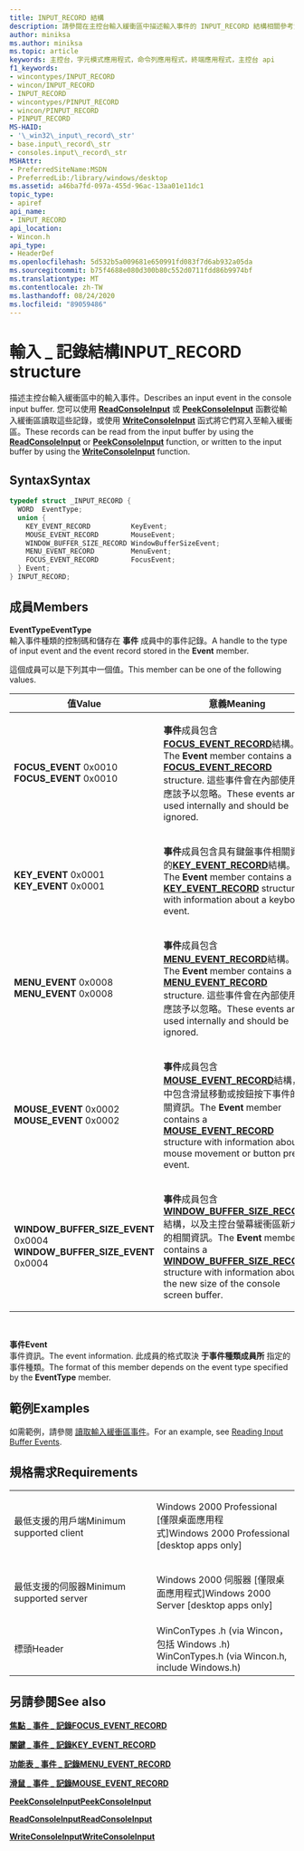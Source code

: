 ```yaml
---
title: INPUT_RECORD 結構
description: 請參閱在主控台輸入緩衝區中描述輸入事件的 INPUT_RECORD 結構相關參考資訊。
author: miniksa
ms.author: miniksa
ms.topic: article
keywords: 主控台，字元模式應用程式，命令列應用程式，終端應用程式，主控台 api
f1_keywords:
- wincontypes/INPUT_RECORD
- wincon/INPUT_RECORD
- INPUT_RECORD
- wincontypes/PINPUT_RECORD
- wincon/PINPUT_RECORD
- PINPUT_RECORD
MS-HAID:
- '\_win32\_input\_record\_str'
- base.input\_record\_str
- consoles.input\_record\_str
MSHAttr:
- PreferredSiteName:MSDN
- PreferredLib:/library/windows/desktop
ms.assetid: a46ba7fd-097a-455d-96ac-13aa01e11dc1
topic_type:
- apiref
api_name:
- INPUT_RECORD
api_location:
- Wincon.h
api_type:
- HeaderDef
ms.openlocfilehash: 5d532b5a009681e650991fd083f7d6ab932a05da
ms.sourcegitcommit: b75f4688e080d300b80c552d0711fdd86b9974bf
ms.translationtype: MT
ms.contentlocale: zh-TW
ms.lasthandoff: 08/24/2020
ms.locfileid: "89059486"
---
```

# <a name="input_record-structure"></a><span data-ttu-id="748cf-104">輸入 \_ 記錄結構</span><span class="sxs-lookup"><span data-stu-id="748cf-104">INPUT\_RECORD structure</span></span>


<span data-ttu-id="748cf-105">描述主控台輸入緩衝區中的輸入事件。</span><span class="sxs-lookup"><span data-stu-id="748cf-105">Describes an input event in the console input buffer.</span></span> <span data-ttu-id="748cf-106">您可以使用 [**ReadConsoleInput**](readconsoleinput.md) 或 [**PeekConsoleInput**](peekconsoleinput.md) 函數從輸入緩衝區讀取這些記錄，或使用 [**WriteConsoleInput**](writeconsoleinput.md) 函式將它們寫入至輸入緩衝區。</span><span class="sxs-lookup"><span data-stu-id="748cf-106">These records can be read from the input buffer by using the [**ReadConsoleInput**](readconsoleinput.md) or [**PeekConsoleInput**](peekconsoleinput.md) function, or written to the input buffer by using the [**WriteConsoleInput**](writeconsoleinput.md) function.</span></span>

<a name="syntax"></a><span data-ttu-id="748cf-107">Syntax</span><span class="sxs-lookup"><span data-stu-id="748cf-107">Syntax</span></span>
------

```C
typedef struct _INPUT_RECORD {
  WORD  EventType;
  union {
    KEY_EVENT_RECORD          KeyEvent;
    MOUSE_EVENT_RECORD        MouseEvent;
    WINDOW_BUFFER_SIZE_RECORD WindowBufferSizeEvent;
    MENU_EVENT_RECORD         MenuEvent;
    FOCUS_EVENT_RECORD        FocusEvent;
  } Event;
} INPUT_RECORD;
```

<a name="members"></a><span data-ttu-id="748cf-108">成員</span><span class="sxs-lookup"><span data-stu-id="748cf-108">Members</span></span>
-------

<span data-ttu-id="748cf-109">**EventType**</span><span class="sxs-lookup"><span data-stu-id="748cf-109">**EventType**</span></span>  
<span data-ttu-id="748cf-110">輸入事件種類的控制碼和儲存在 **事件** 成員中的事件記錄。</span><span class="sxs-lookup"><span data-stu-id="748cf-110">A handle to the type of input event and the event record stored in the **Event** member.</span></span>

<span data-ttu-id="748cf-111">這個成員可以是下列其中一個值。</span><span class="sxs-lookup"><span data-stu-id="748cf-111">This member can be one of the following values.</span></span>

<table>
<colgroup>
<col width="50%" />
<col width="50%" />
</colgroup>
<thead>
<tr class="header">
<th><span data-ttu-id="748cf-112">值</span><span class="sxs-lookup"><span data-stu-id="748cf-112">Value</span></span></th>
<th><span data-ttu-id="748cf-113">意義</span><span class="sxs-lookup"><span data-stu-id="748cf-113">Meaning</span></span></th>
</tr>
</thead>
<tbody>
<tr class="odd">
<td><span data-ttu-id="748cf-114"><span id="FOCUS_EVENT"></span><span id="focus_event"></span>
<strong>FOCUS_EVENT</strong> 0x0010</span><span class="sxs-lookup"><span data-stu-id="748cf-114"><span id="FOCUS_EVENT"></span><span id="focus_event"></span>
<strong>FOCUS_EVENT</strong> 0x0010</span></span></td>
<td><p><span data-ttu-id="748cf-115"><strong>事件</strong>成員包含<a href="focus-event-record-str.md" data-raw-source="[&lt;strong&gt;FOCUS_EVENT_RECORD&lt;/strong&gt;](focus-event-record-str.md)"><strong>FOCUS_EVENT_RECORD</strong></a>結構。</span><span class="sxs-lookup"><span data-stu-id="748cf-115">The <strong>Event</strong> member contains a <a href="focus-event-record-str.md" data-raw-source="[&lt;strong&gt;FOCUS_EVENT_RECORD&lt;/strong&gt;](focus-event-record-str.md)"><strong>FOCUS_EVENT_RECORD</strong></a> structure.</span></span> <span data-ttu-id="748cf-116">這些事件會在內部使用，應該予以忽略。</span><span class="sxs-lookup"><span data-stu-id="748cf-116">These events are used internally and should be ignored.</span></span></p></td>
</tr>
<tr class="even">
<td><span data-ttu-id="748cf-117"><span id="KEY_EVENT"></span><span id="key_event"></span>
<strong>KEY_EVENT</strong> 0x0001</span><span class="sxs-lookup"><span data-stu-id="748cf-117"><span id="KEY_EVENT"></span><span id="key_event"></span>
<strong>KEY_EVENT</strong> 0x0001</span></span></td>
<td><p><span data-ttu-id="748cf-118"><strong>事件</strong>成員包含具有鍵盤事件相關資訊的<a href="key-event-record-str.md" data-raw-source="[&lt;strong&gt;KEY_EVENT_RECORD&lt;/strong&gt;](key-event-record-str.md)"><strong>KEY_EVENT_RECORD</strong></a>結構。</span><span class="sxs-lookup"><span data-stu-id="748cf-118">The <strong>Event</strong> member contains a <a href="key-event-record-str.md" data-raw-source="[&lt;strong&gt;KEY_EVENT_RECORD&lt;/strong&gt;](key-event-record-str.md)"><strong>KEY_EVENT_RECORD</strong></a> structure with information about a keyboard event.</span></span></p></td>
</tr>
<tr class="odd">
<td><span data-ttu-id="748cf-119"><span id="MENU_EVENT"></span><span id="menu_event"></span>
<strong>MENU_EVENT</strong> 0x0008</span><span class="sxs-lookup"><span data-stu-id="748cf-119"><span id="MENU_EVENT"></span><span id="menu_event"></span>
<strong>MENU_EVENT</strong> 0x0008</span></span></td>
<td><p><span data-ttu-id="748cf-120"><strong>事件</strong>成員包含<a href="menu-event-record-str.md" data-raw-source="[&lt;strong&gt;MENU_EVENT_RECORD&lt;/strong&gt;](menu-event-record-str.md)"><strong>MENU_EVENT_RECORD</strong></a>結構。</span><span class="sxs-lookup"><span data-stu-id="748cf-120">The <strong>Event</strong> member contains a <a href="menu-event-record-str.md" data-raw-source="[&lt;strong&gt;MENU_EVENT_RECORD&lt;/strong&gt;](menu-event-record-str.md)"><strong>MENU_EVENT_RECORD</strong></a> structure.</span></span> <span data-ttu-id="748cf-121">這些事件會在內部使用，應該予以忽略。</span><span class="sxs-lookup"><span data-stu-id="748cf-121">These events are used internally and should be ignored.</span></span></p></td>
</tr>
<tr class="even">
<td><span data-ttu-id="748cf-122"><span id="MOUSE_EVENT"></span><span id="mouse_event"></span>
<strong>MOUSE_EVENT</strong> 0x0002</span><span class="sxs-lookup"><span data-stu-id="748cf-122"><span id="MOUSE_EVENT"></span><span id="mouse_event"></span>
<strong>MOUSE_EVENT</strong> 0x0002</span></span></td>
<td><p><span data-ttu-id="748cf-123"><strong>事件</strong>成員包含<a href="mouse-event-record-str.md" data-raw-source="[&lt;strong&gt;MOUSE_EVENT_RECORD&lt;/strong&gt;](mouse-event-record-str.md)"><strong>MOUSE_EVENT_RECORD</strong></a>結構，其中包含滑鼠移動或按鈕按下事件的相關資訊。</span><span class="sxs-lookup"><span data-stu-id="748cf-123">The <strong>Event</strong> member contains a <a href="mouse-event-record-str.md" data-raw-source="[&lt;strong&gt;MOUSE_EVENT_RECORD&lt;/strong&gt;](mouse-event-record-str.md)"><strong>MOUSE_EVENT_RECORD</strong></a> structure with information about a mouse movement or button press event.</span></span></p></td>
</tr>
<tr class="odd">
<td><span data-ttu-id="748cf-124"><span id="WINDOW_BUFFER_SIZE_EVENT"></span><span id="window_buffer_size_event"></span>
<strong>WINDOW_BUFFER_SIZE_EVENT</strong> 0x0004</span><span class="sxs-lookup"><span data-stu-id="748cf-124"><span id="WINDOW_BUFFER_SIZE_EVENT"></span><span id="window_buffer_size_event"></span>
<strong>WINDOW_BUFFER_SIZE_EVENT</strong> 0x0004</span></span></td>
<td><p><span data-ttu-id="748cf-125"><strong>事件</strong>成員包含<a href="window-buffer-size-record-str.md" data-raw-source="[&lt;strong&gt;WINDOW_BUFFER_SIZE_RECORD&lt;/strong&gt;](window-buffer-size-record-str.md)"><strong>WINDOW_BUFFER_SIZE_RECORD</strong></a>結構，以及主控台螢幕緩衝區新大小的相關資訊。</span><span class="sxs-lookup"><span data-stu-id="748cf-125">The <strong>Event</strong> member contains a <a href="window-buffer-size-record-str.md" data-raw-source="[&lt;strong&gt;WINDOW_BUFFER_SIZE_RECORD&lt;/strong&gt;](window-buffer-size-record-str.md)"><strong>WINDOW_BUFFER_SIZE_RECORD</strong></a> structure with information about the new size of the console screen buffer.</span></span></p></td>
</tr>
<tr class="even">
</tr>
<tr class="odd">
</tr>
<tr class="even">
</tr>
</tbody>
</table>

 

<span data-ttu-id="748cf-126">**事件**</span><span class="sxs-lookup"><span data-stu-id="748cf-126">**Event**</span></span>  
<span data-ttu-id="748cf-127">事件資訊。</span><span class="sxs-lookup"><span data-stu-id="748cf-127">The event information.</span></span> <span data-ttu-id="748cf-128">此成員的格式取決 **于事件種類成員所** 指定的事件種類。</span><span class="sxs-lookup"><span data-stu-id="748cf-128">The format of this member depends on the event type specified by the **EventType** member.</span></span>

<a name="examples"></a><span data-ttu-id="748cf-129">範例</span><span class="sxs-lookup"><span data-stu-id="748cf-129">Examples</span></span>
--------

<span data-ttu-id="748cf-130">如需範例，請參閱 [讀取輸入緩衝區事件](reading-input-buffer-events.md)。</span><span class="sxs-lookup"><span data-stu-id="748cf-130">For an example, see [Reading Input Buffer Events](reading-input-buffer-events.md).</span></span>

<a name="requirements"></a><span data-ttu-id="748cf-131">規格需求</span><span class="sxs-lookup"><span data-stu-id="748cf-131">Requirements</span></span>
------------

<table>
<colgroup>
<col width="50%" />
<col width="50%" />
</colgroup>
<tbody>
<tr class="odd">
<td><p><span data-ttu-id="748cf-132">最低支援的用戶端</span><span class="sxs-lookup"><span data-stu-id="748cf-132">Minimum supported client</span></span></p></td>
<td><p><span data-ttu-id="748cf-133">Windows 2000 Professional [僅限桌面應用程式]</span><span class="sxs-lookup"><span data-stu-id="748cf-133">Windows 2000 Professional [desktop apps only]</span></span></p></td>
</tr>
<tr class="even">
<td><p><span data-ttu-id="748cf-134">最低支援的伺服器</span><span class="sxs-lookup"><span data-stu-id="748cf-134">Minimum supported server</span></span></p></td>
<td><p><span data-ttu-id="748cf-135">Windows 2000 伺服器 [僅限桌面應用程式]</span><span class="sxs-lookup"><span data-stu-id="748cf-135">Windows 2000 Server [desktop apps only]</span></span></p></td>
</tr>
<tr class="odd">
<td><p><span data-ttu-id="748cf-136">標頭</span><span class="sxs-lookup"><span data-stu-id="748cf-136">Header</span></span></p></td>
<td><span data-ttu-id="748cf-137">WinConTypes .h (via Wincon，包括 Windows .h) </span><span class="sxs-lookup"><span data-stu-id="748cf-137">WinConTypes.h (via Wincon.h, include Windows.h)</span></span></td>
</tr>
</tbody>
</table>

## <a name="span-idsee_alsospansee-also"></a><span data-ttu-id="748cf-138"><span id="see_also"></span>另請參閱</span><span class="sxs-lookup"><span data-stu-id="748cf-138"><span id="see_also"></span>See also</span></span>


[<span data-ttu-id="748cf-139">**焦點 \_ 事件 \_ 記錄**</span><span class="sxs-lookup"><span data-stu-id="748cf-139">**FOCUS\_EVENT\_RECORD**</span></span>](focus-event-record-str.md)

[<span data-ttu-id="748cf-140">**關鍵 \_ 事件 \_ 記錄**</span><span class="sxs-lookup"><span data-stu-id="748cf-140">**KEY\_EVENT\_RECORD**</span></span>](key-event-record-str.md)

[<span data-ttu-id="748cf-141">**功能表 \_ 事件 \_ 記錄**</span><span class="sxs-lookup"><span data-stu-id="748cf-141">**MENU\_EVENT\_RECORD**</span></span>](menu-event-record-str.md)

[<span data-ttu-id="748cf-142">**滑鼠 \_ 事件 \_ 記錄**</span><span class="sxs-lookup"><span data-stu-id="748cf-142">**MOUSE\_EVENT\_RECORD**</span></span>](mouse-event-record-str.md)

[<span data-ttu-id="748cf-143">**PeekConsoleInput**</span><span class="sxs-lookup"><span data-stu-id="748cf-143">**PeekConsoleInput**</span></span>](peekconsoleinput.md)

[<span data-ttu-id="748cf-144">**ReadConsoleInput**</span><span class="sxs-lookup"><span data-stu-id="748cf-144">**ReadConsoleInput**</span></span>](readconsoleinput.md)

[<span data-ttu-id="748cf-145">**WriteConsoleInput**</span><span class="sxs-lookup"><span data-stu-id="748cf-145">**WriteConsoleInput**</span></span>](writeconsoleinput.md)

 

 




